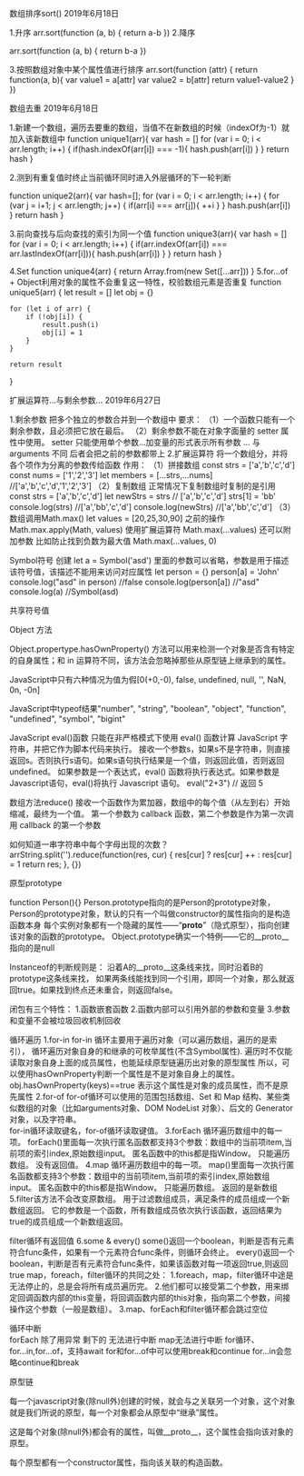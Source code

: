 数组排序sort() 2019年6月18日

1.升序
arr.sort(function (a, b) {
  return a-b
})
2.降序

arr.sort(function (a, b) {
  return b-a
})

3.按照数组对象中某个属性值进行排序
arr.sort(function (attr) {
  return function(a, b){
    var value1 = a[attr]
    var value2 = b[attr]
    return value1-value2
  }
})


数组去重 2019年6月18日

1.新建一个数组，遍历去要重的数组，当值不在新数组的时候（indexOf为-1）就加入该新数组中
function unique1(arr){
  var hash = []
  for (var i = 0; i < arr.length; i++) {
     if(hash.indexOf(arr[i]) === -1){
      hash.push(arr[i])
     }
  }
  return hash
}

2.测到有重复值时终止当前循环同时进入外层循环的下一轮判断

function unique2(arr){
  var hash=[];
  for (var i = 0; i < arr.length; i++) {
    for (var j = i+1; j < arr.length; j++) {
      if(arr[i] === arr[j]){
        ++i
      }
    }
      hash.push(arr[i])
  }
  return hash
}

3.前向查找与后向查找的索引为同一个值
function unique3(arr){
  var hash = []
  for (var i = 0; i < arr.length; i++) {
     if(arr.indexOf(arr[i]) === arr.lastIndexOf(arr[i])){
      hash.push(arr[i])
     }
  }
  return hash
}

4.Set
function unique4(arr) {
    return Array.from(new Set([...arr]))
}
5.for...of + Object利用对象的属性不会重复这一特性，校验数组元素是否重复
function unique5(arr) {
    let result = []
    let obj = {}

    for (let i of arr) {
        if (!obj[i]) {
            result.push(i)
            obj[i] = 1
        }
    }
    
    return result
}


扩展运算符...与剩余参数... 2019年6月27日

1.剩余参数 把多个独立的参数合并到一个数组中
要求：
（1）一个函数只能有一个剩余参数，且必须把它放在最后。
（2）剩余参数不能在对象字面量的 setter 属性中使用。
setter 只能使用单个参数...加变量的形式表示所有参数
... 与 arguments 不同 后者会把之前的参数都带上
2.扩展运算符 将一个数组分，并将各个项作为分离的参数传给函数
作用：
（1）拼接数组
  const strs = ['a','b','c','d']
  const nums = ['1','2','3']
  let members = [...strs,...nums] //['a','b','c','d','1','2','3']
（2）复制数组
正常情况下复制数组时复制的是引用
  const strs = ['a','b','c','d']
  let newStrs = strs // ['a','b','c','d']
  strs[1] = 'bb'
  console.log(strs)  //['a','bb','c','d']
  console.log(newStrs) //['a','bb','c','d']
（3）数组调用Math.max()
let values = [20,25,30,90]
之前的操作 
Math.max.apply(Math, values)
使用扩展运算符
Math.max(...values)
还可以附加参数 比如防止找到负数为最大值 
Math.max(...values, 0)

Symbol符号
创建
let a = Symbol('asd') 里面的参数可以省略，参数是用于描述该符号值，该描述不能用来访问对应属性
let person = {}
person[a] = 'John'
console.log("asd" in person)  //false
console.log(person[a])        //"asd"
console.log(a)                //Symbol(asd)

共享符号值

Object 方法

Object.propertype.hasOwnProperty() 方法可以用来检测一个对象是否含有特定的自身属性；和 in 运算符不同，该方法会忽略掉那些从原型链上继承到的属性。

JavaScript中只有六种情况为值为假[0(+0,-0), false, undefined, null, '', NaN, 0n, -0n]

JavaScript中typeof结果"number", "string", "boolean", "object", "function", "undefined", "symbol", "bigint"

JavaScript eval()函数 只能在非严格模式下使用
eval() 函数计算 JavaScript 字符串，并把它作为脚本代码来执行。
接收一个参数s，如果s不是字符串，则直接返回s。否则执行s语句。如果s语句执行结果是一个值，则返回此值，否则返回undefined。
如果参数是一个表达式，eval() 函数将执行表达式。如果参数是Javascript语句，eval()将执行 Javascript 语句。
eval("2+3")	// 返回 5



数组方法reduce()
接收一个函数作为累加器，数组中的每个值（从左到右）开始缩减，最终为一个值。
第一个参数为 callback 函数，第二个参数是作为第一次调用 callback 的第一个参数

如何知道一串字符串中每个字母出现的次数？
arrString.split('').reduce(function(res, cur) {
    res[cur] ? res[cur] ++ : res[cur] = 1
    return res;
}, {})

原型prototype

function Person(){}
Person.prototype指向的是Person的prototype对象，
Person的prototype对象，默认的只有一个叫做constructor的属性指向的是构造函数本身
每个实例对象都有一个隐藏的属性——“__proto__”（隐式原型），指向创建该对象的函数的prototype。
Object.prototype确实一个特例——它的__proto__指向的是null


Instanceof的判断规则是：
沿着A的__proto__这条线来找，同时沿着B的prototype这条线来找，
如果两条线能找到同一个引用，即同一个对象，那么就返回true。如果找到终点还未重合，则返回false。



闭包有三个特性：
1.函数嵌套函数 
2.函数内部可以引用外部的参数和变量 
3.参数和变量不会被垃圾回收机制回收





循环遍历
1.for-in
  for-in 循环主要用于遍历对象（可以遍历数组，遍历的是索引），
         循环遍历对象自身的和继承的可枚举属性(不含Symbol属性).
  遍历时不仅能读取对象自身上面的成员属性，也能延续原型链遍历出对象的原型属性
  所以，可以使用hasOwnProperty判断一个属性是不是对象自身上的属性。
  obj.hasOwnProperty(keys)==true 表示这个属性是对象的成员属性，而不是原先属性
2.for-of
  for-of循环可以使用的范围包括数组、Set 和 Map 结构、某些类似数组的对象（比如arguments对象、DOM NodeList 对象）、后文的 Generator 对象，以及字符串。  
  for-in循环读取键名，for-of循环读取键值。
3.forEach
  循环遍历数组中的每一项。
  forEach()里面每一次执行匿名函数都支持3个参数：数组中的当前项item,当前项的索引index,原始数组input。
  匿名函数中的this都是指Window。
  只能遍历数组。
  没有返回值。
4.map
  循环遍历数组中的每一项。
  map()里面每一次执行匿名函数都支持3个参数：数组中的当前项item,当前项的索引index,原始数组input。
  匿名函数中的this都是指Window。
  只能遍历数组。
  返回的是新数组
5.filter该方法不会改变原数组。
  用于过滤数组成员，满足条件的成员组成一个新数组返回。
  它的参数是一个函数，所有数组成员依次执行该函数，返回结果为true的成员组成一个新数组返回。

  filter循环有返回值
6.some & every()
  some()返回一个boolean，判断是否有元素符合func条件，如果有一个元素符合func条件，则循环会终止。
  every()返回一个boolean，判断是否有元素符合func条件，如果该函数对每一项返回true,则返回true
map，foreach，filter循环的共同之处：
  1.foreach，map，filter循环中途是无法停止的，总是会将所有成员遍历完。
  2.他们都可以接受第二个参数，用来绑定回调函数内部的this变量，将回调函数内部的this对象，指向第二个参数，间接操作这个参数（一般是数组）。
  3.map、forEach和filter循环都会跳过空位

循环中断  
forEach 除了用异常  剩下的 无法进行中断
map无法进行中断
for循环、for...in,for...of，支持await
for和for...of中可以使用break和continue
for...in会忽略continue和break

原型链

每一个javascript对象(除null外)创建的时候，就会与之关联另一个对象，这个对象就是我们所说的原型，每一个对象都会从原型中“继承”属性。

这是每个对象(除null外)都会有的属性，叫做__proto__，这个属性会指向该对象的原型。

每个原型都有一个constructor属性，指向该关联的构造函数。

